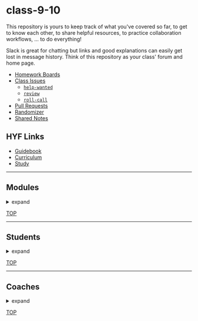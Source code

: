 <!-- BEGIN HEADER -->
# class-9-10
<!-- END HEADER -->

This repository is yours to keep track of what you've covered so far, to get to know each other, to share helpful resources, to practice collaboration workflows, ... to do everything!

Slack is great for chatting but links and good explanations can easily get lost in message history.  Think of this repository as your class' forum and home page.

<!-- BEGIN LINKS -->

- [Homework Boards](https://github.com/hackyourfuturebelgium/class-9-10/projects)
- [Class Issues](https://github.com/hackyourfuturebelgium/class-9-10/issues)
    - [`help-wanted`](https://github.com/hackyourfuturebelgium/class-9-10/issues?q=label%3Ahelp-wanted)
    - [`review`](https://github.com/hackyourfuturebelgium/class-9-10/issues?q=label%3Areview)
    - [`roll-call`](https://github.com/hackyourfuturebelgium/class-9-10/issues?q=label%3Aroll-call)
- [Pull Requests](https://github.com/hackyourfuturebelgium/class-9-10/pulls)
- [Randomizer](https://hackyourfuture.be/class-9-10/randomizer)
- [Shared Notes](./shared-notes)

<!-- END LINKS -->

## HYF Links

- [Guidebook](https://home.hackyourfuture.be/students)
- [Curriculum](https://home.hackyourfuture.be/curriculum)
- [Study](https://study.hackyourfuture.be)

---

<!-- BEGIN MODULES -->
<h2>Modules</h2><details><summary>expand</summary>

1. ### [working-with-code](https://hackyourfuture.be/working-with-code)
    - `1 week`| _[project board](https://github.com/hackyourfuturebelgium/class-9-10/projects/1)_ | _[`individual`](https://github.com/hackyourfuturebelgium/class-9-10/issues?q=milestone%3Aworking-with-code+label%3Aindividual)_ | _[all issues](https://github.com/hackyourfuturebelgium/class-9-10/milestone/1)_ | _[recordings](https://hackyourfuture.be/working-with-code#class-recordings)_

1. ### [incremental-development](https://hackyourfuture.be/incremental-development)
    - `3 weeks`| _[project board](https://github.com/hackyourfuturebelgium/class-9-10/projects/2)_ | _[`individual`](https://github.com/hackyourfuturebelgium/class-9-10/issues?q=milestone%3Aincremental-development+label%3Aindividual)_ | _[all issues](https://github.com/hackyourfuturebelgium/class-9-10/milestone/2)_ | _[recordings](https://hackyourfuture.be/incremental-development#class-recordings)_

1. ### [debugging](https://hackyourfuture.be/debugging)
    - `2 weeks`| _[project board](https://github.com/hackyourfuturebelgium/class-9-10/projects/3)_ | _[`individual`](https://github.com/hackyourfuturebelgium/class-9-10/issues?q=milestone%3Adebugging+label%3Aindividual)_ | _[all issues](https://github.com/hackyourfuturebelgium/class-9-10/milestone/3)_ | _[recordings](https://hackyourfuture.be/debugging#class-recordings)_

1. ### [testing](https://hackyourfuture.be/testing)
    - `3 weeks`| _[project board](https://github.com/hackyourfuturebelgium/class-9-10/projects/4)_ | _[`individual`](https://github.com/hackyourfuturebelgium/class-9-10/issues?q=milestone%3Atesting+label%3Aindividual)_ | _[all issues](https://github.com/hackyourfuturebelgium/class-9-10/milestone/4)_ | _[recordings](https://hackyourfuture.be/testing#class-recordings)_

1. ### [separation-of-concerns](https://hackyourfuture.be/separation-of-concerns)
    - `2 weeks`| _[project board](https://github.com/hackyourfuturebelgium/class-9-10/projects/5)_ | _[`individual`](https://github.com/hackyourfuturebelgium/class-9-10/issues?q=milestone%3Aseparation-of-concerns+label%3Aindividual)_ | _[all issues](https://github.com/hackyourfuturebelgium/class-9-10/milestone/5)_ | _[recordings](https://hackyourfuture.be/separation-of-concerns#class-recordings)_

1. ### [state](https://hackyourfuture.be/state)
    - `2 weeks`| _[project board](https://github.com/hackyourfuturebelgium/class-9-10/projects/6)_ | _[`individual`](https://github.com/hackyourfuturebelgium/class-9-10/issues?q=milestone%3Astate+label%3Aindividual)_ | _[all issues](https://github.com/hackyourfuturebelgium/class-9-10/milestone/6)_ | _[recordings](https://hackyourfuture.be/state#class-recordings)_

1. ### [encapsulation](https://hackyourfuture.be/encapsulation)
    - `3 weeks`| _[project board](https://github.com/hackyourfuturebelgium/class-9-10/projects/7)_ | _[`individual`](https://github.com/hackyourfuturebelgium/class-9-10/issues?q=milestone%3Aencapsulation+label%3Aindividual)_ | _[all issues](https://github.com/hackyourfuturebelgium/class-9-10/milestone/7)_ | _[recordings](https://hackyourfuture.be/encapsulation#class-recordings)_

1. ### [asynchronous-programming](https://hackyourfuture.be/asynchronous-programming)
    - `3 weeks`| _[project board](https://github.com/hackyourfuturebelgium/class-9-10/projects/8)_ | _[`individual`](https://github.com/hackyourfuturebelgium/class-9-10/issues?q=milestone%3Aasynchronous-programming+label%3Aindividual)_ | _[all issues](https://github.com/hackyourfuturebelgium/class-9-10/milestone/8)_ | _[recordings](https://hackyourfuture.be/asynchronous-programming#class-recordings)_

1. ### [web-apps](https://hackyourfuture.be/web-apps)
    - `4 weeks`| _[project board](https://github.com/hackyourfuturebelgium/class-9-10/projects/9)_ | _[`individual`](https://github.com/hackyourfuturebelgium/class-9-10/issues?q=milestone%3Aweb-apps+label%3Aindividual)_ | _[all issues](https://github.com/hackyourfuturebelgium/class-9-10/milestone/9)_ | _[recordings](https://hackyourfuture.be/web-apps#class-recordings)_

1. ### [databases](https://hackyourfuture.be/databases)
    - `2 weeks`| _[project board](https://github.com/hackyourfuturebelgium/class-9-10/projects/10)_ | _[`individual`](https://github.com/hackyourfuturebelgium/class-9-10/issues?q=milestone%3Adatabases+label%3Aindividual)_ | _[all issues](https://github.com/hackyourfuturebelgium/class-9-10/milestone/10)_ | _[recordings](https://hackyourfuture.be/databases#class-recordings)_

1. ### [frontend-frameworks](https://hackyourfuture.be/frontend-frameworks)
    - `2 weeks`| _[project board](https://github.com/hackyourfuturebelgium/class-9-10/projects/11)_ | _[`individual`](https://github.com/hackyourfuturebelgium/class-9-10/issues?q=milestone%3Afrontend-frameworks+label%3Aindividual)_ | _[all issues](https://github.com/hackyourfuturebelgium/class-9-10/milestone/11)_ | _[recordings](https://hackyourfuture.be/frontend-frameworks#class-recordings)_

1. ### [agile-development](https://hackyourfuture.be/agile-development)
    - `6 weeks`| _[project board](https://github.com/hackyourfuturebelgium/class-9-10/projects/12)_ | _[`individual`](https://github.com/hackyourfuturebelgium/class-9-10/issues?q=milestone%3Aagile-development+label%3Aindividual)_ | _[all issues](https://github.com/hackyourfuturebelgium/class-9-10/milestone/12)_ | _[recordings](https://hackyourfuture.be/agile-development#class-recordings)_

</details>


[TOP](#class-9-10)
<!-- END MODULES -->

---

<!-- BEGIN STUDENTS -->
<h2>Students</h2><details><summary>expand</summary>

<table> <tr>
  <td><img src='./lib/avatars/students/IrynaSpyrydonova-avatar.jpeg' alt='Iryna Spyrydonova' /></td>
  <td> <h3 display="inline"><a href="https://IrynaSpyrydonova.github.io">Iryna Spyrydonova</a></h3>
    <ul>
        <li><code><a href="https://github.com/IrynaSpyrydonova">IrynaSpyrydonova</a></code></li>
        <li><a href="https://github.com/hackyourfuturebelgium/class-9-10/issues?q=author%3AIrynaSpyrydonova">authored</a></li>
        <li><a href="https://github.com/hackyourfuturebelgium/class-9-10/issues?q=assigned%3AIrynaSpyrydonova">assigned</a></li>
    </ul>
  </td>
</tr></table >
<table> <tr>
  <td><img src='./lib/avatars/students/abelRoland-avatar.jpeg' alt='Abel Roland' /></td>
  <td> <h3 display="inline"><a href="https://abelRoland.github.io">Abel Roland</a></h3>
    <ul>
        <li><code><a href="https://github.com/abelRoland">abelRoland</a></code></li>
        <li><a href="https://github.com/hackyourfuturebelgium/class-9-10/issues?q=author%3AabelRoland">authored</a></li>
        <li><a href="https://github.com/hackyourfuturebelgium/class-9-10/issues?q=assigned%3AabelRoland">assigned</a></li>
    </ul>
  </td>
</tr></table >
<table> <tr>
  <td><img src='./lib/avatars/students/julia-sod-avatar.jpeg' alt='Yulia Dogrusoz' /></td>
  <td> <h3 display="inline"><a href="https://julia-sod.github.io">Yulia Dogrusoz</a></h3>
    <ul>
        <li><code><a href="https://github.com/julia-sod">julia-sod</a></code></li>
        <li><a href="https://github.com/hackyourfuturebelgium/class-9-10/issues?q=author%3Ajulia-sod">authored</a></li>
        <li><a href="https://github.com/hackyourfuturebelgium/class-9-10/issues?q=assigned%3Ajulia-sod">assigned</a></li>
    </ul>
  </td>
</tr></table >
<table> <tr>
  <td><img src='./lib/avatars/students/yauheniya-askolkava-avatar.jpeg' alt='Yauheniya Askolkava' /></td>
  <td> <h3 display="inline"><a href="https://yauheniya-askolkava.github.io">Yauheniya Askolkava</a></h3>
    <ul>
        <li><code><a href="https://github.com/yauheniya-askolkava">yauheniya-askolkava</a></code></li>
        <li><a href="https://github.com/hackyourfuturebelgium/class-9-10/issues?q=author%3Ayauheniya-askolkava">authored</a></li>
        <li><a href="https://github.com/hackyourfuturebelgium/class-9-10/issues?q=assigned%3Ayauheniya-askolkava">assigned</a></li>
    </ul>
  </td>
</tr></table >
<table> <tr>
  <td><img src='./lib/avatars/students/Eltayeb-Elgaali-avatar.jpeg' alt='Eltayeb Elgaali' /></td>
  <td> <h3 display="inline"><a href="https://Eltayeb-Elgaali.github.io">Eltayeb Elgaali</a></h3>
    <ul>
        <li><code><a href="https://github.com/Eltayeb-Elgaali">Eltayeb-Elgaali</a></code></li>
        <li><a href="https://github.com/hackyourfuturebelgium/class-9-10/issues?q=author%3AEltayeb-Elgaali">authored</a></li>
        <li><a href="https://github.com/hackyourfuturebelgium/class-9-10/issues?q=assigned%3AEltayeb-Elgaali">assigned</a></li>
    </ul>
  </td>
</tr></table >
<table> <tr>
  <td><img src='./lib/avatars/students/yildiraykoyuncu-avatar.jpeg' alt='Yıldıray Koyuncu' /></td>
  <td> <h3 display="inline"><a href="https://yildiraykoyuncu.github.io">Yıldıray Koyuncu</a></h3>
    <ul>
        <li><code><a href="https://github.com/yildiraykoyuncu">yildiraykoyuncu</a></code></li>
        <li><a href="https://github.com/hackyourfuturebelgium/class-9-10/issues?q=author%3Ayildiraykoyuncu">authored</a></li>
        <li><a href="https://github.com/hackyourfuturebelgium/class-9-10/issues?q=assigned%3Ayildiraykoyuncu">assigned</a></li>
    </ul>
  </td>
</tr></table >
<table> <tr>
  <td><img src='./lib/avatars/students/Sayed94h-avatar.jpeg' alt='Sayed Kazimi' /></td>
  <td> <h3 display="inline"><a href="https://Sayed94h.github.io">Sayed Kazimi</a></h3>
    <ul>
        <li><code><a href="https://github.com/Sayed94h">Sayed94h</a></code></li>
        <li><a href="https://github.com/hackyourfuturebelgium/class-9-10/issues?q=author%3ASayed94h">authored</a></li>
        <li><a href="https://github.com/hackyourfuturebelgium/class-9-10/issues?q=assigned%3ASayed94h">assigned</a></li>
    </ul>
  </td>
</tr></table >
<table> <tr>
  <td><img src='./lib/avatars/students/ismailtugan-avatar.jpeg' alt='Ismail Tugan' /></td>
  <td> <h3 display="inline"><a href="https://ismailtugan.github.io">Ismail Tugan</a></h3>
    <ul>
        <li><code><a href="https://github.com/ismailtugan">ismailtugan</a></code></li>
        <li><a href="https://github.com/hackyourfuturebelgium/class-9-10/issues?q=author%3Aismailtugan">authored</a></li>
        <li><a href="https://github.com/hackyourfuturebelgium/class-9-10/issues?q=assigned%3Aismailtugan">assigned</a></li>
    </ul>
  </td>
</tr></table >
<table> <tr>
  <td><img src='./lib/avatars/students/KaterynaKim-avatar.jpeg' alt='Kateryna Kim' /></td>
  <td> <h3 display="inline"><a href="https://KaterynaKim.github.io">Kateryna Kim</a></h3>
    <ul>
        <li><code><a href="https://github.com/KaterynaKim">KaterynaKim</a></code></li>
        <li><a href="https://github.com/hackyourfuturebelgium/class-9-10/issues?q=author%3AKaterynaKim">authored</a></li>
        <li><a href="https://github.com/hackyourfuturebelgium/class-9-10/issues?q=assigned%3AKaterynaKim">assigned</a></li>
    </ul>
  </td>
</tr></table >
<table> <tr>
  <td><img src='./lib/avatars/students/fmkarakus-avatar.jpeg' alt='Fatih Mehmet Karakus' /></td>
  <td> <h3 display="inline"><a href="https://fmkarakus.github.io">Fatih Mehmet Karakus</a></h3>
    <ul>
        <li><code><a href="https://github.com/fmkarakus">fmkarakus</a></code></li>
        <li><a href="https://github.com/hackyourfuturebelgium/class-9-10/issues?q=author%3Afmkarakus">authored</a></li>
        <li><a href="https://github.com/hackyourfuturebelgium/class-9-10/issues?q=assigned%3Afmkarakus">assigned</a></li>
    </ul>
  </td>
</tr></table >
<table> <tr>
  <td><img src='./lib/avatars/students/harunaltunhr-avatar.jpeg' alt='Harun Altun' /></td>
  <td> <h3 display="inline"><a href="https://harunaltunhr.github.io">Harun Altun</a></h3>
    <ul>
        <li><code><a href="https://github.com/harunaltunhr">harunaltunhr</a></code></li>
        <li><a href="https://github.com/hackyourfuturebelgium/class-9-10/issues?q=author%3Aharunaltunhr">authored</a></li>
        <li><a href="https://github.com/hackyourfuturebelgium/class-9-10/issues?q=assigned%3Aharunaltunhr">assigned</a></li>
    </ul>
  </td>
</tr></table >
<table> <tr>
  <td><img src='./lib/avatars/students/razvanbrb-avatar.jpeg' alt='Razvan Bogdan Burtea' /></td>
  <td> <h3 display="inline"><a href="https://razvanbrb.github.io">Razvan Bogdan Burtea</a></h3>
    <ul>
        <li><code><a href="https://github.com/razvanbrb">razvanbrb</a></code></li>
        <li><a href="https://github.com/hackyourfuturebelgium/class-9-10/issues?q=author%3Arazvanbrb">authored</a></li>
        <li><a href="https://github.com/hackyourfuturebelgium/class-9-10/issues?q=assigned%3Arazvanbrb">assigned</a></li>
    </ul>
  </td>
</tr></table >
<table> <tr>
  <td><img src='./lib/avatars/students/lisarosaa-avatar.jpeg' alt='Lisa Rosanty' /></td>
  <td> <h3 display="inline"><a href="https://lisarosaa.github.io">Lisa Rosanty</a></h3>
    <ul>
        <li><code><a href="https://github.com/lisarosaa">lisarosaa</a></code></li>
        <li><a href="https://github.com/hackyourfuturebelgium/class-9-10/issues?q=author%3Alisarosaa">authored</a></li>
        <li><a href="https://github.com/hackyourfuturebelgium/class-9-10/issues?q=assigned%3Alisarosaa">assigned</a></li>
    </ul>
  </td>
</tr></table >
<table> <tr>
  <td><img src='./lib/avatars/students/ms-np-avatar.jpeg' alt='Nadia Petra' /></td>
  <td> <h3 display="inline"><a href="https://ms-np.github.io">Nadia Petra</a></h3>
    <ul>
        <li><code><a href="https://github.com/ms-np">ms-np</a></code></li>
        <li><a href="https://github.com/hackyourfuturebelgium/class-9-10/issues?q=author%3Ams-np">authored</a></li>
        <li><a href="https://github.com/hackyourfuturebelgium/class-9-10/issues?q=assigned%3Ams-np">assigned</a></li>
    </ul>
  </td>
</tr></table >
<table> <tr>
  <td><img src='./lib/avatars/students/Meowri-avatar.jpeg' alt='Mari van Wyk' /></td>
  <td> <h3 display="inline"><a href="https://Meowri.github.io">Mari van Wyk</a></h3>
    <ul>
        <li><code><a href="https://github.com/Meowri">Meowri</a></code></li>
        <li><a href="https://github.com/hackyourfuturebelgium/class-9-10/issues?q=author%3AMeowri">authored</a></li>
        <li><a href="https://github.com/hackyourfuturebelgium/class-9-10/issues?q=assigned%3AMeowri">assigned</a></li>
    </ul>
  </td>
</tr></table >
<table> <tr>
  <td><img src='./lib/avatars/students/yaredyilma-avatar.jpeg' alt='Yared Dessalegn' /></td>
  <td> <h3 display="inline"><a href="https://yaredyilma.github.io">Yared Dessalegn</a></h3>
    <ul>
        <li><code><a href="https://github.com/yaredyilma">yaredyilma</a></code></li>
        <li><a href="https://github.com/hackyourfuturebelgium/class-9-10/issues?q=author%3Ayaredyilma">authored</a></li>
        <li><a href="https://github.com/hackyourfuturebelgium/class-9-10/issues?q=assigned%3Ayaredyilma">assigned</a></li>
    </ul>
  </td>
</tr></table >
<table> <tr>
  <td><img src='./lib/avatars/students/nouralkurd-avatar.jpeg' alt='Nouraldin Alkurd' /></td>
  <td> <h3 display="inline"><a href="https://nouralkurd.github.io">Nouraldin Alkurd</a></h3>
    <ul>
        <li><code><a href="https://github.com/nouralkurd">nouralkurd</a></code></li>
        <li><a href="https://github.com/hackyourfuturebelgium/class-9-10/issues?q=author%3Anouralkurd">authored</a></li>
        <li><a href="https://github.com/hackyourfuturebelgium/class-9-10/issues?q=assigned%3Anouralkurd">assigned</a></li>
    </ul>
  </td>
</tr></table >
<table> <tr>
  <td><img src='./lib/avatars/students/ali1996-sy-avatar.jpeg' alt='Abdulhamid Ali' /></td>
  <td> <h3 display="inline"><a href="https://ali1996-sy.github.io">Abdulhamid Ali</a></h3>
    <ul>
        <li><code><a href="https://github.com/ali1996-sy">ali1996-sy</a></code></li>
        <li><a href="https://github.com/hackyourfuturebelgium/class-9-10/issues?q=author%3Aali1996-sy">authored</a></li>
        <li><a href="https://github.com/hackyourfuturebelgium/class-9-10/issues?q=assigned%3Aali1996-sy">assigned</a></li>
    </ul>
  </td>
</tr></table >
<table> <tr>
  <td><img src='./lib/avatars/students/aleks2407-avatar.jpeg' alt='Aleksandra Shalimova' /></td>
  <td> <h3 display="inline"><a href="https://aleks2407.github.io">Aleksandra Shalimova</a></h3>
    <ul>
        <li><code><a href="https://github.com/aleks2407">aleks2407</a></code></li>
        <li><a href="https://github.com/hackyourfuturebelgium/class-9-10/issues?q=author%3Aaleks2407">authored</a></li>
        <li><a href="https://github.com/hackyourfuturebelgium/class-9-10/issues?q=assigned%3Aaleks2407">assigned</a></li>
    </ul>
  </td>
</tr></table >
<table> <tr>
  <td><img src='./lib/avatars/students/oguzkarademir-avatar.jpeg' alt='Oguz Karademir' /></td>
  <td> <h3 display="inline"><a href="https://oguzkarademir.github.io">Oguz Karademir</a></h3>
    <ul>
        <li><code><a href="https://github.com/oguzkarademir">oguzkarademir</a></code></li>
        <li><a href="https://github.com/hackyourfuturebelgium/class-9-10/issues?q=author%3Aoguzkarademir">authored</a></li>
        <li><a href="https://github.com/hackyourfuturebelgium/class-9-10/issues?q=assigned%3Aoguzkarademir">assigned</a></li>
    </ul>
  </td>
</tr></table >
<table> <tr>
  <td><img src='./lib/avatars/students/mametur-avatar.jpeg' alt='Mamé Turgut' /></td>
  <td> <h3 display="inline"><a href="https://mametur.github.io">Mamé Turgut</a></h3>
    <ul>
        <li><code><a href="https://github.com/mametur">mametur</a></code></li>
        <li><a href="https://github.com/hackyourfuturebelgium/class-9-10/issues?q=author%3Amametur">authored</a></li>
        <li><a href="https://github.com/hackyourfuturebelgium/class-9-10/issues?q=assigned%3Amametur">assigned</a></li>
    </ul>
  </td>
</tr></table >
<table> <tr>
  <td><img src='./lib/avatars/students/Mohammad-Musa-avatar.jpeg' alt='Mohammad Musa' /></td>
  <td> <h3 display="inline"><a href="https://Mohammad-Musa.github.io">Mohammad Musa</a></h3>
    <ul>
        <li><code><a href="https://github.com/Mohammad-Musa">Mohammad-Musa</a></code></li>
        <li><a href="https://github.com/hackyourfuturebelgium/class-9-10/issues?q=author%3AMohammad-Musa">authored</a></li>
        <li><a href="https://github.com/hackyourfuturebelgium/class-9-10/issues?q=assigned%3AMohammad-Musa">assigned</a></li>
    </ul>
  </td>
</tr></table >
<table> <tr>
  <td><img src='./lib/avatars/students/LujiAnna-avatar.jpeg' alt='Anna Ikoki' /></td>
  <td> <h3 display="inline"><a href="https://LujiAnna.github.io">Anna Ikoki</a></h3>
    <ul>
        <li><code><a href="https://github.com/LujiAnna">LujiAnna</a></code></li>
        <li><a href="https://github.com/hackyourfuturebelgium/class-9-10/issues?q=author%3ALujiAnna">authored</a></li>
        <li><a href="https://github.com/hackyourfuturebelgium/class-9-10/issues?q=assigned%3ALujiAnna">assigned</a></li>
    </ul>
  </td>
</tr></table >
<table> <tr>
  <td><img src='./lib/avatars/students/aame1-avatar.jpeg' alt='Abdul Ameti' /></td>
  <td> <h3 display="inline"><a href="https://aame1.github.io">Abdul Ameti</a></h3>
    <ul>
        <li><code><a href="https://github.com/aame1">aame1</a></code></li>
        <li><a href="https://github.com/hackyourfuturebelgium/class-9-10/issues?q=author%3Aaame1">authored</a></li>
        <li><a href="https://github.com/hackyourfuturebelgium/class-9-10/issues?q=assigned%3Aaame1">assigned</a></li>
    </ul>
  </td>
</tr></table >
<table> <tr>
  <td><img src='./lib/avatars/students/HazemBittar-avatar.jpeg' alt='Hazem Albittar' /></td>
  <td> <h3 display="inline"><a href="https://HazemBittar.github.io">Hazem Albittar</a></h3>
    <ul>
        <li><code><a href="https://github.com/HazemBittar">HazemBittar</a></code></li>
        <li><a href="https://github.com/hackyourfuturebelgium/class-9-10/issues?q=author%3AHazemBittar">authored</a></li>
        <li><a href="https://github.com/hackyourfuturebelgium/class-9-10/issues?q=assigned%3AHazemBittar">assigned</a></li>
    </ul>
  </td>
</tr></table >
<table> <tr>
  <td><img src='./lib/avatars/students/pavelbidenko2018-avatar.jpeg' alt='Pavel Bidenko' /></td>
  <td> <h3 display="inline"><a href="https://pavelbidenko2018.github.io">Pavel Bidenko</a></h3>
    <ul>
        <li><code><a href="https://github.com/pavelbidenko2018">pavelbidenko2018</a></code></li>
        <li><a href="https://github.com/hackyourfuturebelgium/class-9-10/issues?q=author%3Apavelbidenko2018">authored</a></li>
        <li><a href="https://github.com/hackyourfuturebelgium/class-9-10/issues?q=assigned%3Apavelbidenko2018">assigned</a></li>
    </ul>
  </td>
</tr></table >
<table> <tr>
  <td><img src='./lib/avatars/students/gelilaa-avatar.jpeg' alt='Gelila Ali' /></td>
  <td> <h3 display="inline"><a href="https://gelilaa.github.io">Gelila Ali</a></h3>
    <ul>
        <li><code><a href="https://github.com/gelilaa">gelilaa</a></code></li>
        <li><a href="https://github.com/hackyourfuturebelgium/class-9-10/issues?q=author%3Agelilaa">authored</a></li>
        <li><a href="https://github.com/hackyourfuturebelgium/class-9-10/issues?q=assigned%3Agelilaa">assigned</a></li>
    </ul>
  </td>
</tr></table >
<table> <tr>
  <td><img src='./lib/avatars/students/galalkoro-avatar.jpeg' alt='Galal Ali Ahmed Koro' /></td>
  <td> <h3 display="inline"><a href="https://galalkoro.github.io">Galal Ali Ahmed Koro</a></h3>
    <ul>
        <li><code><a href="https://github.com/galalkoro">galalkoro</a></code></li>
        <li><a href="https://github.com/hackyourfuturebelgium/class-9-10/issues?q=author%3Agalalkoro">authored</a></li>
        <li><a href="https://github.com/hackyourfuturebelgium/class-9-10/issues?q=assigned%3Agalalkoro">assigned</a></li>
    </ul>
  </td>
</tr></table >
<table> <tr>
  <td><img src='./lib/avatars/students/Boam1994-avatar.jpeg' alt='Boam Tchegli' /></td>
  <td> <h3 display="inline"><a href="https://Boam1994.github.io">Boam Tchegli</a></h3>
    <ul>
        <li><code><a href="https://github.com/Boam1994">Boam1994</a></code></li>
        <li><a href="https://github.com/hackyourfuturebelgium/class-9-10/issues?q=author%3ABoam1994">authored</a></li>
        <li><a href="https://github.com/hackyourfuturebelgium/class-9-10/issues?q=assigned%3ABoam1994">assigned</a></li>
    </ul>
  </td>
</tr></table >
<table> <tr>
  <td><img src='./lib/avatars/students/adekimpianna-avatar.jpeg' alt='Adek Impianna' /></td>
  <td> <h3 display="inline"><a href="https://adekimpianna.github.io">Adek Impianna</a></h3>
    <ul>
        <li><code><a href="https://github.com/adekimpianna">adekimpianna</a></code></li>
        <li><a href="https://github.com/hackyourfuturebelgium/class-9-10/issues?q=author%3Aadekimpianna">authored</a></li>
        <li><a href="https://github.com/hackyourfuturebelgium/class-9-10/issues?q=assigned%3Aadekimpianna">assigned</a></li>
    </ul>
  </td>
</tr></table >
<table> <tr>
  <td><img src='./lib/avatars/students/Feruzteame-avatar.jpeg' alt='Feruz Teame' /></td>
  <td> <h3 display="inline"><a href="https://Feruzteame.github.io">Feruz Teame</a></h3>
    <ul>
        <li><code><a href="https://github.com/Feruzteame">Feruzteame</a></code></li>
        <li><a href="https://github.com/hackyourfuturebelgium/class-9-10/issues?q=author%3AFeruzteame">authored</a></li>
        <li><a href="https://github.com/hackyourfuturebelgium/class-9-10/issues?q=assigned%3AFeruzteame">assigned</a></li>
    </ul>
  </td>
</tr></table >
<table> <tr>
  <td><img src='./lib/avatars/students/murvanessa-avatar.jpeg' alt='Murielle Vanessa Negue Tchoupo' /></td>
  <td> <h3 display="inline"><a href="https://murvanessa.github.io">Murielle Vanessa Negue Tchoupo</a></h3>
    <ul>
        <li><code><a href="https://github.com/murvanessa">murvanessa</a></code></li>
        <li><a href="https://github.com/hackyourfuturebelgium/class-9-10/issues?q=author%3Amurvanessa">authored</a></li>
        <li><a href="https://github.com/hackyourfuturebelgium/class-9-10/issues?q=assigned%3Amurvanessa">assigned</a></li>
    </ul>
  </td>
</tr></table >
<table> <tr>
  <td><img src='./lib/avatars/students/okozmovskaya-avatar.jpeg' alt='Olga Kozmovskaia' /></td>
  <td> <h3 display="inline"><a href="https://okozmovskaya.github.io">Olga Kozmovskaia</a></h3>
    <ul>
        <li><code><a href="https://github.com/okozmovskaya">okozmovskaya</a></code></li>
        <li><a href="https://github.com/hackyourfuturebelgium/class-9-10/issues?q=author%3Aokozmovskaya">authored</a></li>
        <li><a href="https://github.com/hackyourfuturebelgium/class-9-10/issues?q=assigned%3Aokozmovskaya">assigned</a></li>
    </ul>
  </td>
</tr></table >
<table> <tr>
  <td><img src='./lib/avatars/students/miroslavveljanoski-avatar.jpeg' alt='Miroslav Veljanoski' /></td>
  <td> <h3 display="inline"><a href="https://miroslavveljanoski.github.io">Miroslav Veljanoski</a></h3>
    <ul>
        <li><code><a href="https://github.com/miroslavveljanoski">miroslavveljanoski</a></code></li>
        <li><a href="https://github.com/hackyourfuturebelgium/class-9-10/issues?q=author%3Amiroslavveljanoski">authored</a></li>
        <li><a href="https://github.com/hackyourfuturebelgium/class-9-10/issues?q=assigned%3Amiroslavveljanoski">assigned</a></li>
    </ul>
  </td>
</tr></table >
</details>


[TOP](#class-9-10)
<!-- END STUDENTS -->

---

<!-- BEGIN COACHES -->
<h2>Coaches</h2><details><summary>expand</summary>

<table><tr>
  <td><img src='./lib/avatars/coaches/otagi-avatar.jpeg' alt='Tiago Mendes-Costa' /></td>
  <td> <h3 display="inline">
Tiago Mendes-Costa    </h3>
    <ul>
        <li><code><a href="https://github.com/otagi">otagi</a></code></li>
        <li><a href="https://github.com/hackyourfuturebelgium/class-9-10/issues?q=author%3Aotagi">authored</a></li>
        <li><a href="https://github.com/hackyourfuturebelgium/class-9-10/issues?q=assigned%3Aotagi">assigned</a></li>
    </ul>
  </td>
</tr></table>
<table><tr>
  <td><img src='./lib/avatars/coaches/snicoll-avatar.jpeg' alt='Stéphane Nicoll' /></td>
  <td> <h3 display="inline">
Stéphane Nicoll    </h3>
    <ul>
        <li><code><a href="https://github.com/snicoll">snicoll</a></code></li>
        <li><a href="https://github.com/hackyourfuturebelgium/class-9-10/issues?q=author%3Asnicoll">authored</a></li>
        <li><a href="https://github.com/hackyourfuturebelgium/class-9-10/issues?q=assigned%3Asnicoll">assigned</a></li>
    </ul>
  </td>
</tr></table>
<table><tr>
  <td><img src='./lib/avatars/coaches/idogrusoz-avatar.jpeg' alt='Ibrahim Dogrusoz' /></td>
  <td> <h3 display="inline">
Ibrahim Dogrusoz    </h3>
    <ul>
        <li><code><a href="https://github.com/idogrusoz">idogrusoz</a></code></li>
        <li><a href="https://github.com/hackyourfuturebelgium/class-9-10/issues?q=author%3Aidogrusoz">authored</a></li>
        <li><a href="https://github.com/hackyourfuturebelgium/class-9-10/issues?q=assigned%3Aidogrusoz">assigned</a></li>
    </ul>
  </td>
</tr></table>
<table><tr>
  <td><img src='./lib/avatars/coaches/akbelcolak-avatar.jpeg' alt='Akbel Hanim' /></td>
  <td> <h3 display="inline">
Akbel Hanim    </h3>
    <ul>
        <li><code><a href="https://github.com/akbelcolak">akbelcolak</a></code></li>
        <li><a href="https://github.com/hackyourfuturebelgium/class-9-10/issues?q=author%3Aakbelcolak">authored</a></li>
        <li><a href="https://github.com/hackyourfuturebelgium/class-9-10/issues?q=assigned%3Aakbelcolak">assigned</a></li>
    </ul>
  </td>
</tr></table>
<table><tr>
  <td><img src='./lib/avatars/coaches/yavuzugurtas-avatar.jpeg' alt='Yavuz Ugurtas' /></td>
  <td> <h3 display="inline">
Yavuz Ugurtas    </h3>
    <ul>
        <li><code><a href="https://github.com/yavuzugurtas">yavuzugurtas</a></code></li>
        <li><a href="https://github.com/hackyourfuturebelgium/class-9-10/issues?q=author%3Ayavuzugurtas">authored</a></li>
        <li><a href="https://github.com/hackyourfuturebelgium/class-9-10/issues?q=assigned%3Ayavuzugurtas">assigned</a></li>
    </ul>
  </td>
</tr></table>
<table><tr>
  <td><img src='./lib/avatars/coaches/akadarakku-avatar.jpeg' alt='Ibrahim Akadar' /></td>
  <td> <h3 display="inline">
Ibrahim Akadar    </h3>
    <ul>
        <li><code><a href="https://github.com/akadarakku">akadarakku</a></code></li>
        <li><a href="https://github.com/hackyourfuturebelgium/class-9-10/issues?q=author%3Aakadarakku">authored</a></li>
        <li><a href="https://github.com/hackyourfuturebelgium/class-9-10/issues?q=assigned%3Aakadarakku">assigned</a></li>
    </ul>
  </td>
</tr></table>
<table><tr>
  <td><img src='./lib/avatars/coaches/colevandersWands-avatar.jpeg' alt='Evan Cole' /></td>
  <td> <h3 display="inline">
      <a href="https://colevandersWands.github.io">Evan Cole</a>    </h3>
    <ul>
        <li><code><a href="https://github.com/colevandersWands">colevandersWands</a></code></li>
        <li><a href="https://github.com/hackyourfuturebelgium/class-9-10/issues?q=author%3AcolevandersWands">authored</a></li>
        <li><a href="https://github.com/hackyourfuturebelgium/class-9-10/issues?q=assigned%3AcolevandersWands">assigned</a></li>
    </ul>
  </td>
</tr></table>
<table><tr>
  <td><img src='./lib/avatars/coaches/JoeCamacho-avatar.jpeg' alt='Joel Camacho' /></td>
  <td> <h3 display="inline">
Joel Camacho    </h3>
    <ul>
        <li><code><a href="https://github.com/JoeCamacho">JoeCamacho</a></code></li>
        <li><a href="https://github.com/hackyourfuturebelgium/class-9-10/issues?q=author%3AJoeCamacho">authored</a></li>
        <li><a href="https://github.com/hackyourfuturebelgium/class-9-10/issues?q=assigned%3AJoeCamacho">assigned</a></li>
    </ul>
  </td>
</tr></table>
<table><tr>
  <td><img src='./lib/avatars/coaches/mert1980-avatar.jpeg' alt='Mert Demirok' /></td>
  <td> <h3 display="inline">
Mert Demirok    </h3>
    <ul>
        <li><code><a href="https://github.com/mert1980">mert1980</a></code></li>
        <li><a href="https://github.com/hackyourfuturebelgium/class-9-10/issues?q=author%3Amert1980">authored</a></li>
        <li><a href="https://github.com/hackyourfuturebelgium/class-9-10/issues?q=assigned%3Amert1980">assigned</a></li>
    </ul>
  </td>
</tr></table>
<table><tr>
  <td><img src='./lib/avatars/coaches/u-uysal-avatar.jpeg' alt='Ufuk Uysal' /></td>
  <td> <h3 display="inline">
Ufuk Uysal    </h3>
    <ul>
        <li><code><a href="https://github.com/u-uysal">u-uysal</a></code></li>
        <li><a href="https://github.com/hackyourfuturebelgium/class-9-10/issues?q=author%3Au-uysal">authored</a></li>
        <li><a href="https://github.com/hackyourfuturebelgium/class-9-10/issues?q=assigned%3Au-uysal">assigned</a></li>
    </ul>
  </td>
</tr></table>
<table><tr>
  <td><img src='./lib/avatars/coaches/dirk-jacobs-avatar.jpeg' alt='Dirk Jacobs' /></td>
  <td> <h3 display="inline">
Dirk Jacobs    </h3>
    <ul>
        <li><code><a href="https://github.com/dirk-jacobs">dirk-jacobs</a></code></li>
        <li><a href="https://github.com/hackyourfuturebelgium/class-9-10/issues?q=author%3Adirk-jacobs">authored</a></li>
        <li><a href="https://github.com/hackyourfuturebelgium/class-9-10/issues?q=assigned%3Adirk-jacobs">assigned</a></li>
    </ul>
  </td>
</tr></table>
<table><tr>
  <td><img src='./lib/avatars/coaches/louisepicot-avatar.jpeg' alt='Louise Picot' /></td>
  <td> <h3 display="inline">
Louise Picot    </h3>
    <ul>
        <li><code><a href="https://github.com/louisepicot">louisepicot</a></code></li>
        <li><a href="https://github.com/hackyourfuturebelgium/class-9-10/issues?q=author%3Alouisepicot">authored</a></li>
        <li><a href="https://github.com/hackyourfuturebelgium/class-9-10/issues?q=assigned%3Alouisepicot">assigned</a></li>
    </ul>
  </td>
</tr></table>
<table><tr>
  <td><img src='./lib/avatars/coaches/kevintss-avatar.jpeg' alt='Kevin Tassi' /></td>
  <td> <h3 display="inline">
Kevin Tassi    </h3>
    <ul>
        <li><code><a href="https://github.com/kevintss">kevintss</a></code></li>
        <li><a href="https://github.com/hackyourfuturebelgium/class-9-10/issues?q=author%3Akevintss">authored</a></li>
        <li><a href="https://github.com/hackyourfuturebelgium/class-9-10/issues?q=assigned%3Akevintss">assigned</a></li>
    </ul>
  </td>
</tr></table>
<table><tr>
  <td><img src='./lib/avatars/coaches/denacho-avatar.jpeg' alt='Dena Cho' /></td>
  <td> <h3 display="inline">
Dena Cho    </h3>
    <ul>
        <li><code><a href="https://github.com/denacho">denacho</a></code></li>
        <li><a href="https://github.com/hackyourfuturebelgium/class-9-10/issues?q=author%3Adenacho">authored</a></li>
        <li><a href="https://github.com/hackyourfuturebelgium/class-9-10/issues?q=assigned%3Adenacho">assigned</a></li>
    </ul>
  </td>
</tr></table>
<table><tr>
  <td><img src='./lib/avatars/coaches/Berihugebre-avatar.jpeg' alt='Berihu Gebremedhin' /></td>
  <td> <h3 display="inline">
Berihu Gebremedhin    </h3>
    <ul>
        <li><code><a href="https://github.com/Berihugebre">Berihugebre</a></code></li>
        <li><a href="https://github.com/hackyourfuturebelgium/class-9-10/issues?q=author%3ABerihugebre">authored</a></li>
        <li><a href="https://github.com/hackyourfuturebelgium/class-9-10/issues?q=assigned%3ABerihugebre">assigned</a></li>
    </ul>
  </td>
</tr></table>
<table><tr>
  <td><img src='./lib/avatars/coaches/maeligg-avatar.jpeg' alt='Maël Brunet' /></td>
  <td> <h3 display="inline">
Maël Brunet    </h3>
    <ul>
        <li><code><a href="https://github.com/maeligg">maeligg</a></code></li>
        <li><a href="https://github.com/hackyourfuturebelgium/class-9-10/issues?q=author%3Amaeligg">authored</a></li>
        <li><a href="https://github.com/hackyourfuturebelgium/class-9-10/issues?q=assigned%3Amaeligg">assigned</a></li>
    </ul>
  </td>
</tr></table>
<table><tr>
  <td><img src='./lib/avatars/coaches/unmeshvrije-avatar.jpeg' alt='Unmesh Joshi' /></td>
  <td> <h3 display="inline">
Unmesh Joshi    </h3>
    <ul>
        <li><code><a href="https://github.com/unmeshvrije">unmeshvrije</a></code></li>
        <li><a href="https://github.com/hackyourfuturebelgium/class-9-10/issues?q=author%3Aunmeshvrije">authored</a></li>
        <li><a href="https://github.com/hackyourfuturebelgium/class-9-10/issues?q=assigned%3Aunmeshvrije">assigned</a></li>
    </ul>
  </td>
</tr></table>
<table><tr>
  <td><img src='./lib/avatars/coaches/cpauwels-avatar.jpeg' alt='Charles-Axel Pauwels' /></td>
  <td> <h3 display="inline">
Charles-Axel Pauwels    </h3>
    <ul>
        <li><code><a href="https://github.com/cpauwels">cpauwels</a></code></li>
        <li><a href="https://github.com/hackyourfuturebelgium/class-9-10/issues?q=author%3Acpauwels">authored</a></li>
        <li><a href="https://github.com/hackyourfuturebelgium/class-9-10/issues?q=assigned%3Acpauwels">assigned</a></li>
    </ul>
  </td>
</tr></table>
<table><tr>
  <td><img src='./lib/avatars/coaches/Sali-Almurshidi-avatar.jpeg' alt='Sali AlMurshidi' /></td>
  <td> <h3 display="inline">
Sali AlMurshidi    </h3>
    <ul>
        <li><code><a href="https://github.com/Sali-Almurshidi">Sali-Almurshidi</a></code></li>
        <li><a href="https://github.com/hackyourfuturebelgium/class-9-10/issues?q=author%3ASali-Almurshidi">authored</a></li>
        <li><a href="https://github.com/hackyourfuturebelgium/class-9-10/issues?q=assigned%3ASali-Almurshidi">assigned</a></li>
    </ul>
  </td>
</tr></table>
<table><tr>
  <td><img src='./lib/avatars/coaches/LaurentVB-avatar.jpeg' alt='Laurent' /></td>
  <td> <h3 display="inline">
Laurent    </h3>
    <ul>
        <li><code><a href="https://github.com/LaurentVB">LaurentVB</a></code></li>
        <li><a href="https://github.com/hackyourfuturebelgium/class-9-10/issues?q=author%3ALaurentVB">authored</a></li>
        <li><a href="https://github.com/hackyourfuturebelgium/class-9-10/issues?q=assigned%3ALaurentVB">assigned</a></li>
    </ul>
  </td>
</tr></table>
<table><tr>
  <td><img src='./lib/avatars/coaches/koenvd-avatar.jpeg' alt='Koen' /></td>
  <td> <h3 display="inline">
Koen    </h3>
    <ul>
        <li><code><a href="https://github.com/koenvd">koenvd</a></code></li>
        <li><a href="https://github.com/hackyourfuturebelgium/class-9-10/issues?q=author%3Akoenvd">authored</a></li>
        <li><a href="https://github.com/hackyourfuturebelgium/class-9-10/issues?q=assigned%3Akoenvd">assigned</a></li>
    </ul>
  </td>
</tr></table>
</details>


[TOP](#class-9-10)
<!-- END COACHES -->
